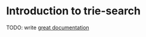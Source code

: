 # Introduction to trie-search

TODO: write [great documentation](http://jacobian.org/writing/what-to-write/)
